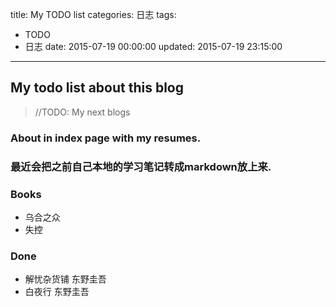 title: My TODO list
categories: 日志
tags: 
- TODO 
- 日志
date: 2015-07-19 00:00:00
updated: 2015-07-19 23:15:00
---
## My todo list about this blog
> //TODO: My next blogs

### About in index page with my resumes. 
### 最近会把之前自己本地的学习笔记转成markdown放上来.
### Books
- 乌合之众
- 失控

### Done
- 解忧杂货铺 东野圭吾
- 白夜行 东野圭吾
